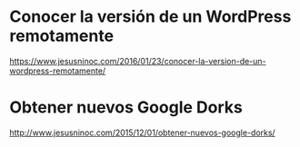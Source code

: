 # Conocer la versión de un WordPress remotamente
https://www.jesusninoc.com/2016/01/23/conocer-la-version-de-un-wordpress-remotamente/

# Obtener nuevos Google Dorks
http://www.jesusninoc.com/2015/12/01/obtener-nuevos-google-dorks/
